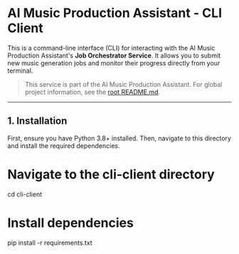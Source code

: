 # AI Music Production Assistant - CLI Client

This is a command-line interface (CLI) for interacting with the AI Music Production Assistant's **Job Orchestrator Service**. It allows you to submit new music generation jobs and monitor their progress directly from your terminal.

> This service is part of the AI Music Production Assistant. For global project information, see the [root README.md](../../README.md).

---

## 1. Installation

First, ensure you have Python 3.8+ installed. Then, navigate to this directory and install the required dependencies.

# Navigate to the cli-client directory
cd cli-client

# Install dependencies
pip install -r requirements.txt
